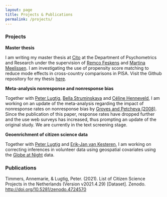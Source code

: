 ```yaml
---
layout: page
title: Projects & Publications
permalink: /projects/
---
```


<div>
  <h3>Projects</h3>
</div>
<div>
  <p><b>Master thesis</b></p>
</div>
<div>
    <p>
    I am writing my master thesis at <a href="https://www.cito.com/">Cito</a> at the Department of Psychometrics and Research under the supervision of <a href="https://www.cito.nl/kennis-en-innovatie/psychometrisch-onderzoek-en-dienstverlening/team/remco-feskens">Remco Feskens</a> and <a href="https://personen.utwente.nl/m.r.m.meelissen">Martina Meelissen</a>. I am investigating the use of propensity score matching to reduce mode effects in cross-country comparisons in PISA. Visit the Github repository for my thesis <a href="https://github.com/agjtimmers/CitoThesis">here</a>. 
    </p>
</div>
<div>
  <p><b>Meta-analysis nonresponse and nonresponse bias</b></p>
</div>
<div>
  <p>
  Together with <a href="https://www.uu.nl/medewerkers/plugtig">Peter Lugtig</a>, <a href="https://www.uu.nl/medewerkers/BStruminskaya">Bella Struminskaya</a> and <a href="https://www.uu.nl/medewerkers/CJEHenneveld1">C&#233;line Henneveld</a>, I am working on an update of the meta-analysis regarding the impact of nonresponse rates on nonresponse bias by <a href="https://www.jstor.org/stable/pdf/25167621.pdf?casa_token=BP2ixrkhda8AAAAA:1EQlgDjneJXCrq0FQoWIQGLNsE8WJElC_HhnJLt22Y7RhtLCpa7OMb3uvV2Kk5AOrcnWzO-1mU901qa-Xder-eJOfHOPJJHftTOmqF3jkqmG7AmuS44">Groves and Petcheva (2008)</a>. Since the publication of this paper, response rates have dropped further and the use web surveys has increased, thus prompting an update of the original study. We are currently in the text screening stage.    
  </p>
</div>
<div>
  <p><b>Geoenrichment of citizen science data</b></p>
</div>
<div>
    <p>
    Together with <a href="https://www.uu.nl/medewerkers/plugtig">Peter Lugtig</a> and <a href="https://www.uu.nl/staff/EvanKesteren">Erik-Jan van Kesteren</a>, I am working on correcting inferences in volunteer data using geospatial covariates using the <a href="https://www.globeatnight.org/">Globe at Night</a> data. 
    </p>
</div>


<div>
  <h3>Publications</h3>
  <p>
  Timmers, Annemarie, & Lugtig, Peter. (2021). List of Citizen Science Projects 
in the Netherlands (Version v2021.4.29) [Dataset]. Zenodo. <a href="http://doi.org/10.5281/zenodo.4724570">http://doi.org/10.5281/zenodo.4724570</a>
  </p>
</div>
